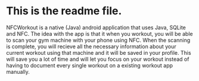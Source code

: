 This is the readme file.
========================

NFCWorkout is a native (Java) android application that uses Java, SQLite and NFC. The idea with the app is that it when you workout, you will be able
to scan your gym machine with your phone using NFC. When the scanning is complete, you will recieve all the necessary information about your
current workout using that machine and it will be saved in your profile. This will save you a lot of time and will let you focus on your workout
instead of having to document every single workout on a existing workout app manually.
